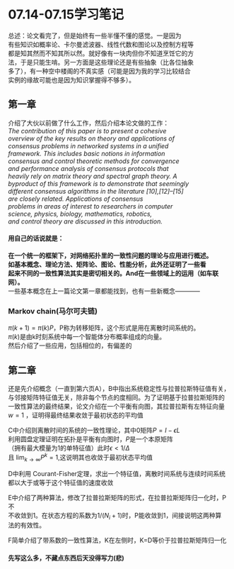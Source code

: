 # 07.14-07.15学习笔记  
总述：论文看完了，但是始终有一些半懂不懂的感觉。一是因为  
有些知识如概率论、卡尔曼滤波器、线性代数和图论以及控制方程等   
都是知其然而不知其所以然。就好像有一块肉但你不知道烹饪它的方  
法，于是只能生啃。另一方面是这些理论还是有些抽象（比各位抽象  
多了），有一种空中楼阁的不真实感（可能是因为我的学习比较结合  
实例的缘故可能也是因为知识掌握得不够多）。  
## 第一章
介绍了大伙以前做了什么工作，然后介绍本论文做的工作：  
*The contribution of this paper is to present a cohesive  
overview of the key results on theory and applications of  
consensus problems in networked systems in a unified  
framework. This includes basic notions in information  
consensus and control theoretic methods for  convergence  
and performance analysis of consensus protocols that  
heavily rely on matrix theory and spectral graph theory. A  
byproduct of this framework is to demonstrate that seemingly     
different consensus algorithms in the literature [10],[12]–[15]     
are closely related. Applications of consensus  
problems in areas of interest to researchers in computer  
science, physics, biology, mathematics, robotics,     
and control theory are discussed in this introduction.*  
#### 用自己的话说就是：  
**在一个统一的框架下，对网络拓扑里的一致性问题的理论与应用进行概述。**  
**如基本概念、理论方法、矩阵论、图论、性能分析，此外还证明了一些看**  
**起来不同的一致性算法其实是密切相关的。And在一些领域上的运用（如车联网）。**  
一些基本概念在上一篇论文第一章都能找到，也有一些新概念————  
### Markov chain(马尔可夫链)
$\pi(k+1)=\pi(k)P$，P称为转移矩阵，这个形式是用在离散时间系统的。  
$\pi(k)$是由k时刻系统中每一个智能体分布概率组成的向量。  
然后介绍了一些应用，包括相位的，有偏差的  

## 第二章
还是先介绍概念（一直到第六页A），B中指出系统稳定性与拉普拉斯特征值有关，  
与邻接矩阵特征值无关，除非每个节点的度相同。为了证明基于拉普拉斯矩阵的  
一致性算法的最终结果，论文介绍在一个平衡有向图，其拉普拉斯有左特征向量    
$w = 1$  ，证明得最终结果收敛于最初状态的平均值  
  
C中介绍则离散时间的系统的一致性理论，其中0矩阵$P = I-\epsilon L$  
利用圆盘定理证明在拓扑是平衡有向图时，$P$是一个本原矩阵  
（拥有最大模量为1的单特征值）此时$\epsilon<1/\Delta$   
且 $\lim_{k\rightarrow\infty}P^k = 1$,这说明其也收敛于最初状态平均值  
  
D中利用 Courant-Fisher定理，求出一个特征值，离散时间系统与连续时间系统  
都以大于或等于这个特征值的速度收敛  
  
E中介绍了两种算法，修改了拉普拉斯矩阵的形式，在拉普拉斯矩阵归一化时，P不  
不收敛到1。在状态方程的系数为$1/(N_i+1)$时，P能收敛到1，间接说明这两种算  
法的有效性。

F简单介绍了带系数的一致性算法，K在左侧时，K=D等价于拉普拉斯矩阵归一化   

#### 先写这么多，不藏点东西后天没得写力(悲)


